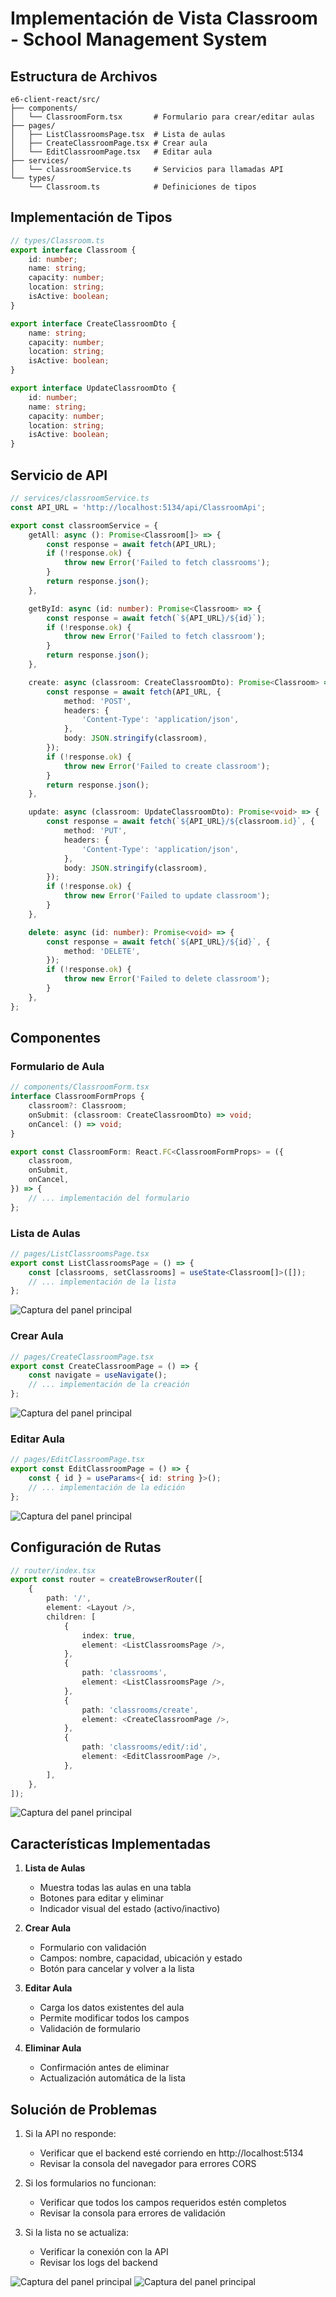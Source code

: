 # Implementación de Vista Classroom - School Management System

## Estructura de Archivos
```
e6-client-react/src/
├── components/
│   └── ClassroomForm.tsx       # Formulario para crear/editar aulas
├── pages/
│   ├── ListClassroomsPage.tsx  # Lista de aulas
│   ├── CreateClassroomPage.tsx # Crear aula
│   └── EditClassroomPage.tsx   # Editar aula
├── services/
│   └── classroomService.ts     # Servicios para llamadas API
└── types/
    └── Classroom.ts            # Definiciones de tipos
```

## Implementación de Tipos
```typescript
// types/Classroom.ts
export interface Classroom {
    id: number;
    name: string;
    capacity: number;
    location: string;
    isActive: boolean;
}

export interface CreateClassroomDto {
    name: string;
    capacity: number;
    location: string;
    isActive: boolean;
}

export interface UpdateClassroomDto {
    id: number;
    name: string;
    capacity: number;
    location: string;
    isActive: boolean;
}
```
## Servicio de API
```typescript
// services/classroomService.ts
const API_URL = 'http://localhost:5134/api/ClassroomApi';

export const classroomService = {
    getAll: async (): Promise<Classroom[]> => {
        const response = await fetch(API_URL);
        if (!response.ok) {
            throw new Error('Failed to fetch classrooms');
        }
        return response.json();
    },

    getById: async (id: number): Promise<Classroom> => {
        const response = await fetch(`${API_URL}/${id}`);
        if (!response.ok) {
            throw new Error('Failed to fetch classroom');
        }
        return response.json();
    },

    create: async (classroom: CreateClassroomDto): Promise<Classroom> => {
        const response = await fetch(API_URL, {
            method: 'POST',
            headers: {
                'Content-Type': 'application/json',
            },
            body: JSON.stringify(classroom),
        });
        if (!response.ok) {
            throw new Error('Failed to create classroom');
        }
        return response.json();
    },

    update: async (classroom: UpdateClassroomDto): Promise<void> => {
        const response = await fetch(`${API_URL}/${classroom.id}`, {
            method: 'PUT',
            headers: {
                'Content-Type': 'application/json',
            },
            body: JSON.stringify(classroom),
        });
        if (!response.ok) {
            throw new Error('Failed to update classroom');
        }
    },

    delete: async (id: number): Promise<void> => {
        const response = await fetch(`${API_URL}/${id}`, {
            method: 'DELETE',
        });
        if (!response.ok) {
            throw new Error('Failed to delete classroom');
        }
    },
};
```

## Componentes

### Formulario de Aula
```typescript
// components/ClassroomForm.tsx
interface ClassroomFormProps {
    classroom?: Classroom;
    onSubmit: (classroom: CreateClassroomDto) => void;
    onCancel: () => void;
}

export const ClassroomForm: React.FC<ClassroomFormProps> = ({
    classroom,
    onSubmit,
    onCancel,
}) => {
    // ... implementación del formulario
};
```

### Lista de Aulas
```typescript
// pages/ListClassroomsPage.tsx
export const ListClassroomsPage = () => {
    const [classrooms, setClassrooms] = useState<Classroom[]>([]);
    // ... implementación de la lista
};
```

![Captura del panel principal](images/index.png)

### Crear Aula
```typescript
// pages/CreateClassroomPage.tsx
export const CreateClassroomPage = () => {
    const navigate = useNavigate();
    // ... implementación de la creación
};
```

![Captura del panel principal](images/create.png)

### Editar Aula
```typescript
// pages/EditClassroomPage.tsx
export const EditClassroomPage = () => {
    const { id } = useParams<{ id: string }>();
    // ... implementación de la edición
};
```

![Captura del panel principal](images/edit.png)

## Configuración de Rutas
```typescript
// router/index.tsx
export const router = createBrowserRouter([
    {
        path: '/',
        element: <Layout />,
        children: [
            {
                index: true,
                element: <ListClassroomsPage />,
            },
            {
                path: 'classrooms',
                element: <ListClassroomsPage />,
            },
            {
                path: 'classrooms/create',
                element: <CreateClassroomPage />,
            },
            {
                path: 'classrooms/edit/:id',
                element: <EditClassroomPage />,
            },
        ],
    },
]);
```
![Captura del panel principal](images/ruta.png)


## Características Implementadas

1. **Lista de Aulas**
   - Muestra todas las aulas en una tabla
   - Botones para editar y eliminar
   - Indicador visual del estado (activo/inactivo)

2. **Crear Aula**
   - Formulario con validación
   - Campos: nombre, capacidad, ubicación y estado
   - Botón para cancelar y volver a la lista

3. **Editar Aula**
   - Carga los datos existentes del aula
   - Permite modificar todos los campos
   - Validación de formulario

4. **Eliminar Aula**
   - Confirmación antes de eliminar
   - Actualización automática de la lista


## Solución de Problemas

1. Si la API no responde:
   - Verificar que el backend esté corriendo en http://localhost:5134
   - Revisar la consola del navegador para errores CORS

2. Si los formularios no funcionan:
   - Verificar que todos los campos requeridos estén completos
   - Revisar la consola para errores de validación

3. Si la lista no se actualiza:
   - Verificar la conexión con la API
   - Revisar los logs del backend

![Captura del panel principal](images/app.png)
![Captura del panel principal](images/apptable.png)